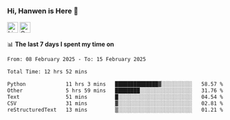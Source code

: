 ### Hi, Hanwen is Here 👋
<p>
	<a href="https://www.linkedin.com/in/liu-hanwen/"><img src="https://img.shields.io/badge/@hanwen-0A66C2?style=flat&logo=LinkedIn&logoColor=white" alt="Linkedin"  height="25px"/></a> 
	<a href="https://scholar.google.com/citations?user=HDF0su0AAAAJ"><img src="https://img.shields.io/badge/scholar-4385FE.svg?&style=plastic&logo=google-scholar&logoColor=white" alt="Google Scholar" height="25px"> </a>
</p>

📊 **The last 7 days I spent my time on** 
<!--START_SECTION:waka-->

```txt
From: 08 February 2025 - To: 15 February 2025

Total Time: 12 hrs 52 mins

Python             11 hrs 3 mins   ██████████████▓░░░░░░░░░░   58.57 %
Other              5 hrs 59 mins   ████████░░░░░░░░░░░░░░░░░   31.76 %
Text               51 mins         █░░░░░░░░░░░░░░░░░░░░░░░░   04.54 %
CSV                31 mins         ▓░░░░░░░░░░░░░░░░░░░░░░░░   02.81 %
reStructuredText   13 mins         ▒░░░░░░░░░░░░░░░░░░░░░░░░   01.21 %
```

<!--END_SECTION:waka-->


<!--
**david990917/david990917** is a ✨ _special_ ✨ repository because its `README.md` (this file) appears on your GitHub profile.

Here are some ideas to get you started:

- 🔭 I’m currently working on ...
- 🌱 I’m currently learning ...
- 👯 I’m looking to collaborate on ...
- 🤔 I’m looking for help with ...
- 💬 Ask me about ...
- 📫 How to reach me: ...
- 😄 Pronouns: ...
- ⚡ Fun fact: ...
-->
